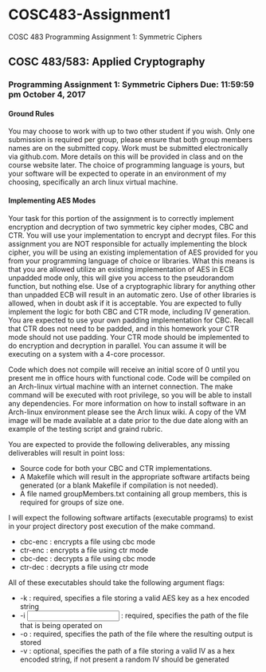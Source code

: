 # COSC483-Assignment1
COSC 483 Programming Assignment 1: Symmetric Ciphers


## COSC 483/583: Applied Cryptography
### Programming Assignment 1: Symmetric Ciphers Due: 11:59:59 pm October 4, 2017
#### Ground Rules
You may choose to work with up to two other student if you wish. Only one
submission is required per group, please ensure that both group members names are on the submitted
copy. Work must be submitted electronically via github.com. More details on this will be
provided in class and on the course website later. The choice of programming language is yours,
but your software will be expected to operate in an environment of my choosing, specifically an
arch linux virtual machine.

#### Implementing AES Modes
Your task for this portion of the assignment is to correctly implement
encryption and decryption of two symmetric key cipher modes, CBC and CTR. You will use
your implementation to encrypt and decrypt files. For this assignment you are NOT responsible
for actually implementing the block cipher, you will be using an existing implementation of AES
provided for you from your programming language of choice or libraries. What this means is that
you are allowed utilize an existing implementation of AES in ECB unpadded mode only, this
will give you access to the pseudorandom function, but nothing else. Use of a cryptographic library
for anything other than unpadded ECB will result in an automatic zero. Use of other libraries
is allowed, when in doubt ask if it is acceptable. You are expected to fully implement the logic
for both CBC and CTR mode, including IV generation. You are expected to use your own
padding implementation for CBC. Recall that CTR does not need to be padded, and in this
homework your CTR mode should not use padding. Your CTR mode should be implemented
to do encryption and decryption in parallel. You can assume it will be executing on a system
with a 4-core processor.

Code which does not compile will receive an initial score of 0 until you present
me in office hours with functional code. Code will be compiled on an Arch-linux virtual
machine with an internet connection. The make command will be executed with root privilege, so
you will be able to install any dependencies. For more information on how to install software in
an Arch-linux environment please see the Arch linux wiki. A copy of the VM image will be made
available at a date prior to the due date along with an example of the testing script and graind
rubric.

You are expected to provide the following deliverables, any missing deliverables will result in point
loss:
* Source code for both your CBC and CTR implementations.
* A Makefile which will result in the appropriate software artifacts being generated (or a blank
Makefile if compilation is not needed).
* A file named groupMembers.txt containing all group members, this is required for groups of
size one.

I will expect the following software artifacts (executable programs) to exist in your project directory
post execution of the make command.
* cbc-enc : encrypts a file using cbc mode
* ctr-enc : encrypts a file using ctr mode
* cbc-dec : decrypts a file using cbc mode
* ctr-dec : decrypts a file using ctr mode

All of these executables should take the following argument flags:
* -k <key file> : required, specifies a file storing a valid AES key as a hex encoded string
* -i <input file> : required, specifies the path of the file that is being operated on
* -o <output file> : required, specifies the path of the file where the resulting output is stored
* -v <iv file> : optional, specifies the path of a file storing a valid IV as a hex encoded string,
if not present a random IV should be generated
